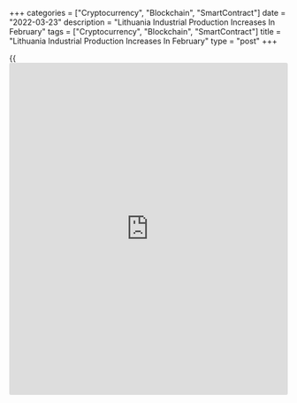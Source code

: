 +++
categories = ["Cryptocurrency", "Blockchain", "SmartContract"]
date = "2022-03-23"
description = "Lithuania Industrial Production Increases In February"
tags = ["Cryptocurrency", "Blockchain", "SmartContract"]
title = "Lithuania Industrial Production Increases In February"
type = "post"
+++

{{<iframe id="large-banner" src="https://www.bounty.group/#slide=16.0" width="100%" height="600" scrolling="no" style="border: 0px solid rgb(216, 221, 230); border-radius: 3px;">}}

Lithuania's industrial production rose in February, led by growth in
manufacturing and mining and quarrying, figures from Statistics
Lithuania showed on Wednesday.

Industrial production rose a working-day adjusted 20.3 percent year-on-
year in February.

Manufacturing output increased 21.8 percent annually in February.
Excluding refined petroleum, manufacturing rose 17.3 percent.

Production in mining and quarrying grew 21.2 percent. Production of
water supply, and waste management gained 3.3 percent and those in
electricity, gas, steam and air conditioning supply increased 8.9
percent.

Among the major industrial groupings, production of energy gained 30.2
percent yearly in February. Production of durable goods increased by
17.9 percent and those of non-durable goods rose 2.8 percent.

Production of intermediate goods rose 23.6 percent and those of capital
goods increased 20.2 percent.

On a monthly basis, industrial production declined a seasonally and
working-day adjusted 3.8 percent in February.

On an unadjusted basis, industrial production grew 21.0 percent yearly
in February and decreased 4.5 percent from a month ago.

For comments and feedback [contact](https://www.playgroundfx.com/contact/): editorial@rtt[news](https://www.letsplayfx.com/blog/forex-news-website/).com

[Economic News][1]

 **What parts of the world are seeing the best (and worst) economic
performances lately? Click[here][2] to check out our [Econ Scorecard][2]
and find out! See up-to-the-moment [ranking](https://www.playgroundfx.com/blog/crypto-exchange-ranking/)s for the best and worst
performers in [GDP][3], [unemployment rate][4], [inflation][5] and much
more.**

   1. www.rtt[news](https://www.letsplayfx.com/blog/forex-news-website/).com/Content/EconomicNews.aspx
   2. www.rtt[news](https://www.letsplayfx.com/blog/forex-news-website/).com/economic-scorecard/world-rank/industrial-production/highest-performance.aspx
   3. www.rtt[news](https://www.letsplayfx.com/blog/forex-news-website/).com/economic-scorecard/world-rank/GDP/highest-performance.aspx
   4. www.rtt[news](https://www.letsplayfx.com/blog/forex-news-website/).com/economic-scorecard/world-rank/unemployment-rate/lowest-performance.aspx
   5. www.rtt[news](https://www.letsplayfx.com/blog/forex-news-website/).com/economic-scorecard/world-rank/CPI/highest-performance.aspx